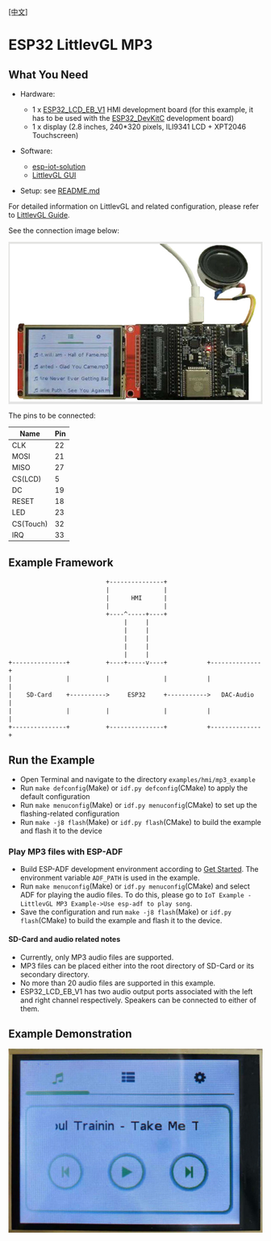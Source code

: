 [[中文]](./mp3_example_cn.md)

# ESP32 LittlevGL MP3

## What You Need

- Hardware:
	* 1 x [ESP32\_LCD\_EB\_V1](../../../documents/evaluation_boards/ESP32_LCDKit_guide_en.md) HMI development board (for this example, it has to be used with the [ESP32_DevKitC](https://docs.espressif.com/projects/esp-idf/en/stable/hw-reference/modules-and-boards.html#esp32-devkitc-v4) development board)
	* 1 x display (2.8 inches, 240*320 pixels, ILI9341 LCD + XPT2046 Touchscreen)
- Software:
	* [esp-iot-solution](https://github.com/espressif/esp-iot-solution)
	* [LittlevGL GUI](https://littlevgl.com/)

- Setup: see [README.md](../../../README.md#preparation)

For detailed information on LittlevGL and related configuration, please refer to [LittlevGL Guide](../../../documents/hmi_solution/littlevgl/littlevgl_guide_en.md).

See the connection image below:

<div align="center"><img src="../../../documents/_static/hmi_solution/littlevgl/lvgl_mp3_connect.jpg" width = "700" alt="lvgl_mp3_connect" align=center /></div>  

The pins to be connected:

Name | Pin
-------- | -----
CLK | 22
MOSI | 21
MISO | 27
CS(LCD) | 5
DC | 19
RESET | 18
LED | 23
CS(Touch) | 32
IRQ | 33

## Example Framework
                               +---------------+
                               |               |
                               |      HMI      |
                               |               |
                               +----^-----+----+
                                    |     |
                                    |     |
                                    |     |
                                    |     |
                                    |     |
    +---------------+          +----+-----v----+           +--------------+
    |               |          |               |           |              |
    |    SD-Card    +---------->     ESP32     +----------->   DAC-Audio  |
    |               |          |               |           |              |
    +---------------+          +---------------+           +--------------+


## Run the Example

- Open Terminal and navigate to the directory `examples/hmi/mp3_example`
- Run `make defconfig`(Make) or `idf.py defconfig`(CMake) to apply the default configuration
- Run `make menuconfig`(Make) or `idf.py menuconfig`(CMake) to set up the flashing-related configuration
- Run `make -j8 flash`(Make) or `idf.py flash`(CMake) to build the example and flash it to the device

### Play MP3 files with ESP-ADF

- Build ESP-ADF development environment according to [Get Started](https://docs.espressif.com/projects/esp-adf/en/latest/get-started/index.html). The environment variable `ADF_PATH` is used in the example.
- Run `make menuconfig`(Make) or `idf.py menuconfig`(CMake) and select ADF for playing the audio files. To do this, please go to `IoT Example - LittlevGL MP3 Example->Use esp-adf to play song`.
- Save the configuration and run `make -j8 flash`(Make) or `idf.py flash`(CMake) to build the example and flash it to the device.

#### SD-Card and audio related notes

- Currently, only MP3 audio files are supported.
- MP3 files can be placed either into the root directory of SD-Card or its secondary directory.
- No more than 20 audio files are supported in this example.
- ESP32\_LCD\_EB\_V1 has two audio output ports associated with the left and right channel respectively. Speakers can be connected to either of them.

## Example Demonstration

<div align="center"><img src="../../../documents/_static/hmi_solution/littlevgl/lvgl_mp3.jpg" width = "700" alt="lvgl_mp3" align=center /></div>  